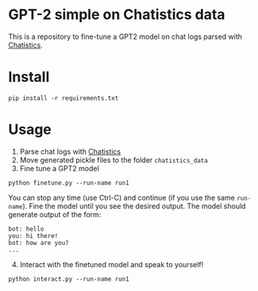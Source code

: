 # GPT-2 simple on Chatistics data

This is a repository to fine-tune a GPT2 model on chat logs parsed with [Chatistics](https://github.com/MasterScrat/Chatistics).

# Install
```
pip install -r requirements.txt
```

# Usage

1. Parse chat logs with [Chatistics](https://github.com/MasterScrat/Chatistics)
2. Move generated pickle files to the folder `chatistics_data`
3. Fine tune a GPT2 model
```
python finetune.py --run-name run1
```
You can stop any time (use Ctrl-C) and continue (if you use the same `run-name`). Fine the model until you see the desired output. The model should generate output of the form:
```
bot: hello
you: hi there!
bot: how are you?
...
``` 
4. Interact with the finetuned model and speak to yourself!
```
python interact.py --run-name run1
```

